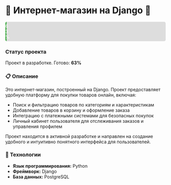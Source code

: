 # 🚀 Интернет-магазин на Django 🛒

<div style="width: 100%; background-color: #ddd; border-radius: 5px; overflow: hidden;">
  <div style="width: 0%; background-color: #4caf50; padding: 5px 0; color: white; text-align: center; animation: load 2s forwards;">
    63%
  </div>
</div>

<style>
@keyframes load {
  from { width: 0%; }
  to { width: 63%; }
}
</style>

### Статус проекта
Проект в разработке. Готово: **63%**

### 📋 Описание
Это интернет-магазин, построенный на Django. Проект предоставляет удобную платформу для покупки товаров онлайн, включая:

- Поиск и фильтрацию товаров по категориям и характеристикам
- Добавление товаров в корзину и оформление заказа
- Интеграцию с платежными системами для безопасных покупок
- Личный кабинет пользователя для отслеживания заказов и управления профилем

Проект находится в активной разработке и направлен на создание удобного и интуитивно понятного интерфейса для пользователей.

### 🔧 Технологии
- **Язык программирования:** Python
- **Фреймворк:** Django
- **База данных:** PostgreSQL